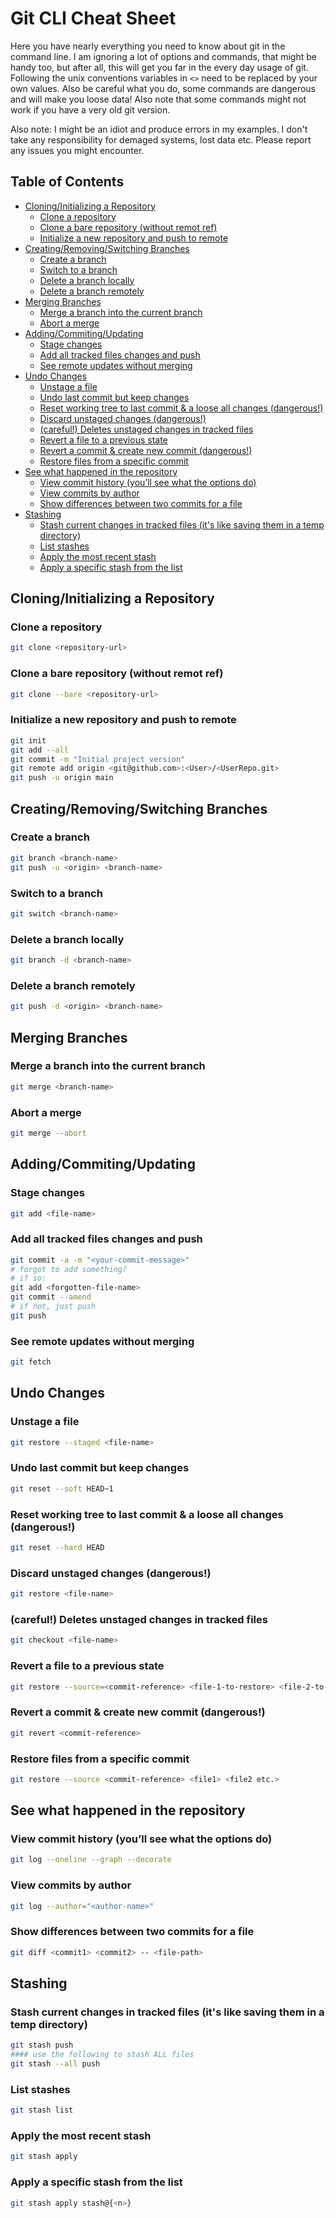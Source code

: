 # Git CLI Cheat Sheet
Here you have nearly everything you need to know about git in the command line. I am ignoring a lot of options and commands, that might be handy too, but after all, this will get you far in the every day usage of git.
Following the unix conventions variables in `<>` need to be replaced by your own values.
Also be careful what you do, some commands are dangerous and will make you loose data! Also note that some commands might not work if you have a very old git version.

Also note: I might be an idiot and produce errors in my examples. I don't take any responsibility for demaged systems, lost data etc. 
Please report any issues you might encounter.



## Table of Contents

- [Cloning/Initializing a Repository](#cloninginitializing-a-repository)
  - [Clone a repository](#clone-a-repository)
  - [Clone a bare repository (without remot ref)](#clone-a-bare-repository-without-remot-ref)
  - [Initialize a new repository and push to remote](#initialize-a-new-repository-and-push-to-remote)
- [Creating/Removing/Switching Branches](#creatingremovingswitching-branches)
  - [Create a branch](#create-a-branch)
  - [Switch to a branch](#switch-to-a-branch)
  - [Delete a branch locally](#delete-a-branch-locally)
  - [Delete a branch remotely](#delete-a-branch-remotely)
- [Merging Branches](#merging-branches)
  - [Merge a branch into the current branch](#merge-a-branch-into-the-current-branch)
  - [Abort a merge](#abort-a-merge)
- [Adding/Commiting/Updating](#addingcommitingupdating)
  - [Stage changes](#stage-changes)
  - [Add all tracked files changes and push](#add-all-tracked-files-changes-and-push)
  - [See remote updates without merging](#see-remote-updates-without-merging)
- [Undo Changes](#undo-changes)
  - [Unstage a file](#unstage-a-file)
  - [Undo last commit but keep changes](#undo-last-commit-but-keep-changes)
  - [Reset working tree to last commit & a loose all changes (dangerous!)](#reset-working-tree-to-last-commit--a-loose-all-changes-dangerous)
  - [Discard unstaged changes (dangerous!)](#discard-unstaged-changes-dangerous)
  - [(careful!) Deletes unstaged changes in tracked files](#careful-deletes-unstaged-changes-in-tracked-files)
  - [Revert a file to a previous state](#revert-a-file-to-a-previous-state)
  - [Revert a commit & create new commit (dangerous!)](#revert-a-commit--create-new-commit-dangerous)
  - [Restore files from a specific commit](#restore-files-from-a-specific-commit)
- [See what happened in the repository](#see-what-happened-in-the-repository)
  - [View commit history (you’ll see what the options do)](#view-commit-history-youll-see-what-the-options-do)
  - [View commits by author](#view-commits-by-author)
  - [Show differences between two commits for a file](#show-differences-between-two-commits-for-a-file)
- [Stashing](#stashing)
  - [Stash current changes in tracked files (it's like saving them in a temp directory)](#stash-current-changes-in-tracked-files-its-like-saving-them-in-a-temp-directory)
  - [List stashes](#list-stashes)
  - [Apply the most recent stash](#apply-the-most-recent-stash)
  - [Apply a specific stash from the list](#apply-a-specific-stash-from-the-list)



## Cloning/Initializing a Repository

  ### Clone a repository
  ```bash
  git clone <repository-url>
  ```

  ### Clone a bare repository (without remot ref)
  ```bash
  git clone --bare <repository-url>
  ```

  ### Initialize a new repository and push to remote
  ```bash
  git init
  git add --all
  git commit -m "Initial project version"
  git remote add origin <git@github.com>:<User>/<UserRepo.git>
  git push -u origin main
  ```

## Creating/Removing/Switching Branches
  ### Create a branch
  ```bash
  git branch <branch-name>
  git push -u <origin> <branch-name>
  ```

  ### Switch to a branch
  ```bash
  git switch <branch-name>
  ```

  ### Delete a branch locally
  ```bash
  git branch -d <branch-name>
  ```

  ### Delete a branch remotely
  ```bash
  git push -d <origin> <branch-name>
  ```

## Merging Branches
  ### Merge a branch into the current branch
  ```bash
  git merge <branch-name>
  ```

  ### Abort a merge
  ```bash
  git merge --abort
  ```

## Adding/Commiting/Updating

  ### Stage changes
  ```bash
  git add <file-name>
  ```

  ### Add all tracked files changes and push
  ```bash
  git commit -a -m "<your-commit-message>"
  # forgot to add something?
  # if so:
  git add <forgotten-file-name>
  git commit --amend
  # if not, just push
  git push


  ```

  ### See remote updates without merging
  ```bash
  git fetch
  ```

## Undo Changes

  ### Unstage a file
  ```bash
  git restore --staged <file-name>
  ```

  ### Undo last commit but keep changes
  ```bash
  git reset --soft HEAD~1
  ```

  ### Reset working tree to last commit & a loose all changes (dangerous!)
  ```bash
  git reset --hard HEAD
  ```

  ### Discard unstaged changes (dangerous!)
  ```bash
  git restore <file-name>
  ```

  ### (careful!) Deletes unstaged changes in tracked files
  ```bash
  git checkout <file-name>
  ```

  ### Revert a file to a previous state
  ```bash
  git restore --source=<commit-reference> <file-1-to-restore> <file-2-to-restore>
  ```

  ### Revert a commit & create new commit (dangerous!)
  ```bash
  git revert <commit-reference>
  ```

  ### Restore files from a specific commit
  ```bash
  git restore --source <commit-reference> <file1> <file2 etc.>
  ```

## See what happened in the repository

  ### View commit history (you’ll see what the options do)
  ```bash
  git log --oneline --graph --decorate
  ```

  ### View commits by author
  ```bash
  git log --author="<author-name>"
  ```

  ### Show differences between two commits for a file
  ```bash
  git diff <commit1> <commit2> -- <file-path>
  ```

## Stashing
  ### Stash current changes in tracked files (it's like saving them in a temp directory)
  ```bash
  git stash push
  #### use the following to stash ALL files
  git stash --all push
  ```
  ### List stashes
  ```bash
  git stash list
  ```
  ### Apply the most recent stash
  ```bash
  git stash apply
  ```
  ### Apply a specific stash from the list
  ```bash
  git stash apply stash@{<n>}
  ```
